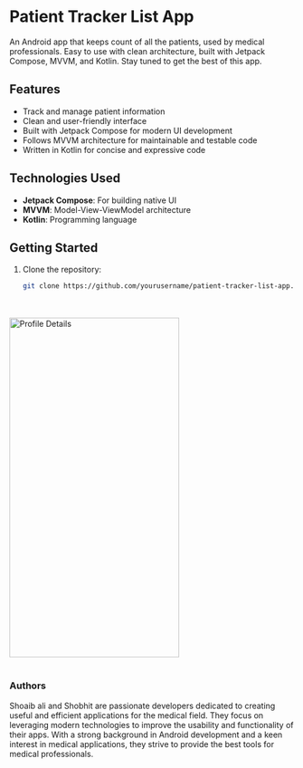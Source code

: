 # Patient Tracker List App

An Android app that keeps count of all the patients, used by medical professionals. Easy to use with clean architecture, built with Jetpack Compose, MVVM, and Kotlin. Stay tuned to get the best of this app.

## Features

- Track and manage patient information
- Clean and user-friendly interface
- Built with Jetpack Compose for modern UI development
- Follows MVVM architecture for maintainable and testable code
- Written in Kotlin for concise and expressive code

## Technologies Used

- **Jetpack Compose**: For building native UI
- **MVVM**: Model-View-ViewModel architecture
- **Kotlin**: Programming language

## Getting Started

1. Clone the repository:
   ```sh
   git clone https://github.com/yourusername/patient-tracker-list-app.git


<br>
</br>

<img src="https://github.com/Kenway-web/Patient_List/blob/Development/app/src/main/res/drawable/PatientDetails.png" alt="Profile Details" width="300" height="600">

<br>
</br>



### Authors
Shoaib ali and Shobhit are passionate developers dedicated to creating useful and efficient applications for the medical field. They focus on leveraging modern technologies to improve the usability and functionality of their apps. With a strong background in Android development and a keen interest in medical applications, they strive to provide the best tools for medical professionals.
